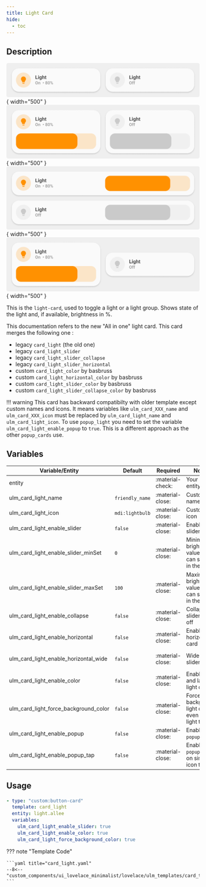 ```yaml
---
title: Light Card
hide:
  - toc
---
```


<!-- markdownlint-disable MD046 -->

## Description

![Image title](../../assets/img/ulm_cards/card_light.png){ width="500" }
![Image title](../../assets/img/ulm_cards/card_light_slider.png){ width="500" }
![Image title](../../assets/img/ulm_cards/card_light_slider_horizontal.png){ width="500" }
![Image title](../../assets/img/ulm_cards/card_light_slider_collapse.png){ width="500" }

This is the `light-card`, used to toggle a light or a light group. Shows state of the light and, if available, brightness in %.

This documentation refers to the new "All in one" light card.
This card merges the following one :

- legacy `card_light` (the old one)
- legacy `card_light_slider`
- legacy `card_light_slider_collapse`
- legacy `card_light_slider_horizontal`
- custom `card_light_color` by basbruss
- custom `card_light_horizontal_color` by basbruss
- custom `card_light_slider_color` by basbruss
- custom `card_light_slider_collapse_color` by basbruss

!!! warning
This card has backward compatibilty with older template except custom names and icons. It means variables like `ulm_card_XXX_name` and `ulm_card_XXX_icon` must be replaced by `ulm_card_light_name` and `ulm_card_light_icon`.
To use `popup_light` you need to set the variable `ulm_card_light_enable_popup` to `true`. This is a different approach as the other `popup_cards` use.

## Variables

| Variable/Entity                       | Default         | Required         | Notes                                                  | Requirement                                   |
| ------------------------------------- | --------------- | ---------------- | ------------------------------------------------------ | --------------------------------------------- |
| entity                                |                 | :material-check: | Your HA entity                                         |                                               |
| ulm_card_light_name                   | `friendly_name` | :material-close: | Customize name                                         |                                               |
| ulm_card_light_icon                   | `mdi:lightbulb` | :material-close: | Customize icon                                         |                                               |
| ulm_card_light_enable_slider          | `false`         | :material-close: | Enable slider                                          |                                               |
| ulm_card_light_enable_slider_minSet   | `0`             | :material-close: | Minimum brightness value user can select in the slider | Need `ulm_card_light_enable_slider: true`     |
| ulm_card_light_enable_slider_maxSet   | `100`           | :material-close: | Maximum brightness value user can select in the slider | Need `ulm_card_light_enable_slider: true`     |
| ulm_card_light_enable_collapse        | `false`         | :material-close: | Collapse slider when off                               | Need `ulm_card_light_enable_slider: true`     |
| ulm_card_light_enable_horizontal      | `false`         | :material-close: | Enable horizontal card                                 |                                               |
| ulm_card_light_enable_horizontal_wide | `false`         | :material-close: | Wider slider                                           | Need `ulm_card_light_enable_horizontal: true` |
| ulm_card_light_enable_color           | `false`         | :material-close: | Enable icon and label light color                      |                                               |
| ulm_card_light_force_background_color | `false`         | :material-close: | Force background light color even in light theme       |                                               |
| ulm_card_light_enable_popup           | `false`         | :material-close: | Enable `popup_light`                                   |                                               |
| ulm_card_light_enable_popup_tap       | `false`         | :material-close: | Enable `popup_light` on simple icon tap                |                                               |

## Usage

```yaml
- type: "custom:button-card"
  template: card_light
  entity: light.allee
  variables:
    ulm_card_light_enable_slider: true
    ulm_card_light_enable_color: true
    ulm_card_light_force_background_color: true
```

??? note "Template Code"

    ```yaml title="card_light.yaml"
    --8<-- "custom_components/ui_lovelace_minimalist/lovelace/ulm_templates/card_templates/cards/card_light.yaml"
    ```
